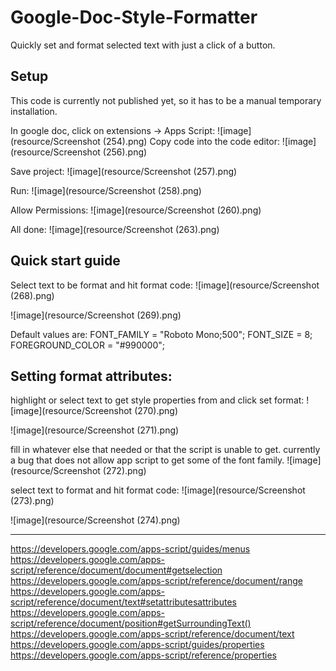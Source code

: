 # Google-Doc-Style-Formatter
Quickly set and format selected text with just a click of a button.

## Setup 
This code is currently not published yet, so it has to be a manual temporary installation.

In google doc, click on extensions -> Apps Script:
![image](resource/Screenshot (254).png)
Copy code into the code editor:
![image](resource/Screenshot (256).png)

Save project:
![image](resource/Screenshot (257).png)

Run:
![image](resource/Screenshot (258).png)

Allow Permissions:
![image](resource/Screenshot (260).png)

All done:
![image](resource/Screenshot (263).png)

## Quick start guide
Select text to be format and hit format code:
![image](resource/Screenshot (268).png)

![image](resource/Screenshot (269).png)

Default values are:
FONT_FAMILY = "Roboto Mono;500";
FONT_SIZE = 8;
FOREGROUND_COLOR = "#990000";

## Setting format attributes:
highlight or select text to get style properties from and click set format:
![image](resource/Screenshot (270).png)

![image](resource/Screenshot (271).png)

fill in whatever else that needed or that the script is unable to get. currently a bug that does not allow app script to get some of the font family.
![image](resource/Screenshot (272).png)

select text to format and hit format code:
![image](resource/Screenshot (273).png)

![image](resource/Screenshot (274).png)


---
https://developers.google.com/apps-script/guides/menus
https://developers.google.com/apps-script/reference/document/document#getselection
https://developers.google.com/apps-script/reference/document/range
https://developers.google.com/apps-script/reference/document/text#setattributesattributes
https://developers.google.com/apps-script/reference/document/position#getSurroundingText()
https://developers.google.com/apps-script/reference/document/text
https://developers.google.com/apps-script/guides/properties
https://developers.google.com/apps-script/reference/properties
